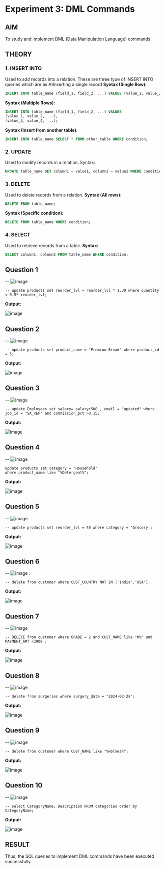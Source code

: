 # Experiment 3: DML Commands

## AIM
To study and implement DML (Data Manipulation Language) commands.

## THEORY

### 1. INSERT INTO
Used to add records into a relation.
These are three type of INSERT INTO queries which are as
A)Inserting a single record
**Syntax (Single Row):**
```sql
INSERT INTO table_name (field_1, field_2, ...) VALUES (value_1, value_2, ...);
```
**Syntax (Multiple Rows):**
```sql
INSERT INTO table_name (field_1, field_2, ...) VALUES
(value_1, value_2, ...),
(value_3, value_4, ...);
```
**Syntax (Insert from another table):**
```sql
INSERT INTO table_name SELECT * FROM other_table WHERE condition;
```
### 2. UPDATE
Used to modify records in a relation.
Syntax:
```sql
UPDATE table_name SET column1 = value1, column2 = value2 WHERE condition;
```
### 3. DELETE
Used to delete records from a relation.
**Syntax (All rows):**
```sql
DELETE FROM table_name;
```
**Syntax (Specific condition):**
```sql
DELETE FROM table_name WHERE condition;
```
### 4. SELECT
Used to retrieve records from a table.
**Syntax:**
```sql
SELECT column1, column2 FROM table_name WHERE condition;
```
**Question 1**
--
-- ![image](https://github.com/user-attachments/assets/cc97fc63-e426-4a66-bff3-56132a382d12)

```
-- update products set reorder_lvl = reorder_lvl * 1.30 where quantity < 0.5* reorder_lvl;
```

**Output:**

![image](https://github.com/user-attachments/assets/844b85fc-6fb4-447f-875a-544f893fe341)



**Question 2**
---
-- ![image](https://github.com/user-attachments/assets/3b763fdc-328b-4db2-a676-4e207cbf56d0)


```
-- update products set product_name = "Premium Bread" where product_id = 5;
```

**Output:**

![image](https://github.com/user-attachments/assets/99970b78-d9a2-4ec9-99cb-833c315518ee)


**Question 3**
---
-- ![image](https://github.com/user-attachments/assets/02f565f7-eb4f-40ac-8762-46d7e3bca327)


```
-- update Employees set salary= salary+500 , email = "updated" where job_id = "SA_REP" and commission_pct >0.15;
```

**Output:**

![image](https://github.com/user-attachments/assets/f08e7bf6-8c28-4ca7-93f7-2ca14b715df4)


**Question 4**
---
-- ![image](https://github.com/user-attachments/assets/97de0164-ca55-497e-b158-6362fc385a65)


```
update products set category = "Household"
where product_name like "%Detergent%";
```

**Output:**

![image](https://github.com/user-attachments/assets/f2547383-27de-4bb3-a2b7-6131f96bcfa7)


**Question 5**
---
-- ![image](https://github.com/user-attachments/assets/7ec86962-4478-4ba0-8b23-8b08500a1f27)

```
-- update products set reorder_lvl = 40 where category = 'Grocery';
```

**Output:**

![image](https://github.com/user-attachments/assets/951625cc-8732-4b5b-9aa7-bbc21775ef5f)


**Question 6**
---
-- ![image](https://github.com/user-attachments/assets/78be3128-0101-4027-b174-f4c92e5cc9ec)
.

```
-- delete from customer where CUST_COUNTRY NOT IN ('India','USA');
```

**Output:**

![image](https://github.com/user-attachments/assets/afe6e6f9-8dc0-45e6-bff2-d0d6f2428024)

**Question 7**
---
-- ![image](https://github.com/user-attachments/assets/3f8dc143-c0a5-494b-add0-32fb3b847b2d)


```
-- DELETE from customer where GRADE = 2 and CUST_NAME like "M%" and PAYMENT_AMT <3000 ;
```

**Output:**

![image](https://github.com/user-attachments/assets/6cdf3f0f-88ac-4c91-a07e-18f22a5444c8)


**Question 8**
---
-- ![image](https://github.com/user-attachments/assets/1008aa2d-4b38-43f1-81df-3cacc94b140c)


```
-- delete from surgeries where surgery_date = "2024-02-28";
```

**Output:**

![image](https://github.com/user-attachments/assets/ad66bb58-8995-4f7d-8c0c-bbb2a3ac7d7d)


**Question 9**
---
-- ![image](https://github.com/user-attachments/assets/e0215afa-955d-4276-b2bf-27fa9881b960)


```
-- delete from customer where CUST_NAME like "%Holmes%";
```

**Output:**

![image](https://github.com/user-attachments/assets/a8148f5c-e9ae-4389-acd3-7584036a47a3)


**Question 10**
---
-- ![image](https://github.com/user-attachments/assets/bf751c96-9686-49e5-8834-0f9517823030)


```
-- select CategoryName, Description FROM categories order by CategoryName;
```

**Output:**

![image](https://github.com/user-attachments/assets/23bb6dcb-be7d-42a2-bcdd-0b78e0ac1bc9)


## RESULT
Thus, the SQL queries to implement DML commands have been executed successfully.
